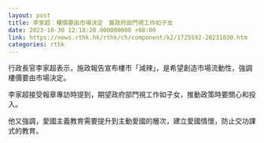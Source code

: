 ```yaml
---
layout: post
title: 李家超︰樓價要由市場決定　冀政府部門視工作如子女
date: 2023-10-30 12:18:20.000000000 +08:00
link: https://news.rthk.hk/rthk/ch/component/k2/1725592-20231030.htm
categories: rthk
---
```


行政長官李家超表示，施政報告宣布樓市「減辣」，是希望創造市場流動性，強調樓價要由市場決定。

李家超接受報章專訪時提到，期望政府部門視工作如子女，推動政策時要關心和投入。

他又強調，愛國主義教育需要提升到主動愛國的層次，建立愛國情懷，防止交功課式的教育。
